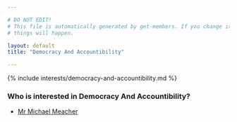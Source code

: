 ```yaml
---

# DO NOT EDIT!
# This file is automatically generated by get-members. If you change it, bad
# things will happen.

layout: default
title: "Democracy And Accountibility"

---
```


{% include interests/democracy-and-accountibility.md %}

### Who is interested in Democracy And Accountibility?


* [Mr Michael Meacher](members/mr-michael-meacher.html)

